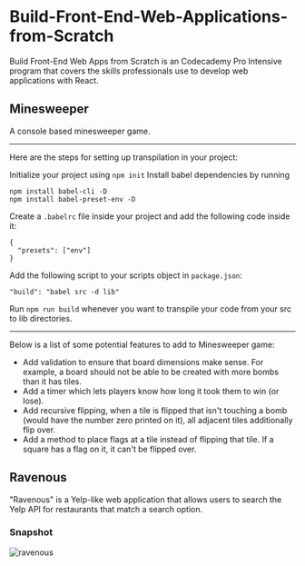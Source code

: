 # Build-Front-End-Web-Applications-from-Scratch
Build Front-End Web Apps from Scratch is an Codecademy Pro Intensive program that covers the skills professionals use to develop web applications with React. 

## Minesweeper
A console based minesweeper game.
***
Here are the steps for setting up transpilation in your project:

Initialize your project using `npm init`
Install babel dependencies by running
```
npm install babel-cli -D
npm install babel-preset-env -D
```
Create a `.babelrc` file inside your project and add the following code inside it:
```
{
  "presets": ["env"]
}
```
Add the following script to your scripts object in `package.json`:
```
"build": "babel src -d lib"
```
Run `npm run build` whenever you want to transpile your code from your src to lib directories.
***
Below is a list of some potential features to add to Minesweeper game:
* Add validation to ensure that board dimensions make sense. For example, a board should not be able to be created with more bombs than it has tiles.
* Add a timer which lets players know how long it took them to win (or lose).
* Add recursive flipping, when a tile is flipped that isn't touching a bomb (would have the number zero printed on it), all adjacent tiles additionally flip over.
* Add a method to place flags at a tile instead of flipping that tile. If a square has a flag on it, it can't be flipped over.

## Ravenous
"Ravenous" is a Yelp-like web application that allows users to search the Yelp API for restaurants that match a search option.
### Snapshot
![ravenous](https://github.com/fengvyi/Build-Front-End-Web-Applications-from-Scratch/blob/master/Codecademy_Pro_Intensive/projects/ravenous/Screen%20Shot%202018-05-04%20at%2010.20.56%20PM.png)
